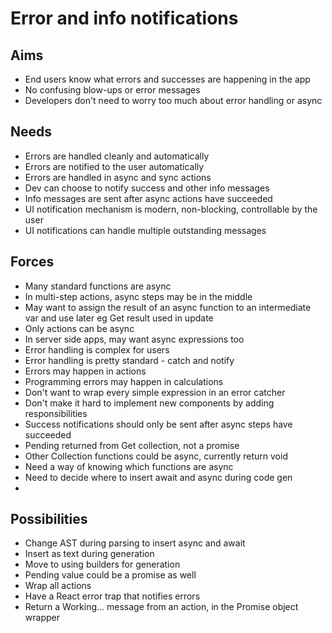 Error and info notifications
============================

Aims
----

- End users know what errors and successes are happening in the app
- No confusing blow-ups or error messages
- Developers don't need to worry too much about error handling or async

Needs
-----

- Errors are handled cleanly and automatically
- Errors are notified to the user automatically
- Errors are handled in async and sync actions
- Dev can choose to notify success and other info messages
- Info messages are sent after async actions have succeeded
- UI notification mechanism is modern, non-blocking, controllable by the user
- UI notifications can handle multiple outstanding messages

Forces
------

- Many standard functions are async
- In multi-step actions, async steps may be in the middle
- May want to assign the result of an async function to an intermediate var and use later eg Get result used in update
- Only actions can be async
- In server side apps, may want async expressions too
- Error handling is complex for users
- Error handling is pretty standard - catch and notify
- Errors may happen in actions
- Programming errors may happen in calculations
- Don't want to wrap every simple expression in an error catcher
- Don't make it hard to implement new components by adding responsibilities
- Success notifications should only be sent after async steps have succeeded
- Pending returned from Get collection, not a promise
- Other Collection functions could be async, currently return void
- Need a way of knowing which functions are async
- Need to decide where to insert await and async during code gen
- 


Possibilities
-------------

- Change AST during parsing to insert async and await
- Insert as text during generation
- Move to using builders for generation
- Pending value could be a promise as well
- Wrap all actions
- Have a React error trap that notifies errors
- Return a Working... message from an action, in the Promise object wrapper
